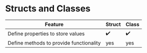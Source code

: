 # Structs and Classes

Feature | Struct | Class
---|---|---
Define properties to store values | :heavy_check_mark: | :heavy_check_mark:
Define methods to provide functionality | yes | yes

